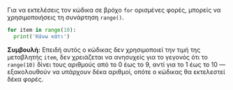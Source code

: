 Για να εκτελέσεις τον κώδικα σε βρόχο `for` ορισμένες φορές, μπορείς να χρησιμοποιήσεις τη συνάρτηση `range()`.

```python
for item in range(10):
  print('Κάνω κάτι')
```

**Συμβουλή:** Επειδή αυτός ο κώδικας δεν χρησιμοποιεί την τιμή της μεταβλητής `item`, δεν χρειάζεται να ανησυχείς για το γεγονός ότι το `range(10)` δίνει τους αριθμούς από το 0 έως το 9, αντί για το 1 έως το 10 — εξακολουθούν να υπάρχουν δέκα αριθμοί, οπότε ο κώδικας θα εκτελεστεί δέκα φορές.